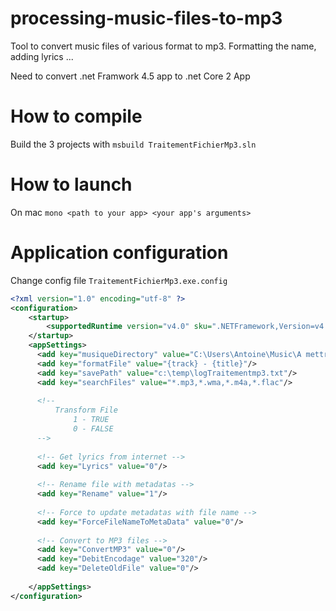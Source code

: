# processing-music-files-to-mp3
Tool to convert music files of various format to mp3. Formatting the name, adding lyrics ...

Need to convert .net Framwork 4.5 app to .net Core 2 App

# How to compile

Build the 3 projects with `msbuild TraitementFichierMp3.sln`

# How to launch

On mac `mono <path to your app> <your app's arguments>`

# Application configuration 

Change config file `TraitementFichierMp3.exe.config`

```xml
<?xml version="1.0" encoding="utf-8" ?>
<configuration>
    <startup> 
        <supportedRuntime version="v4.0" sku=".NETFramework,Version=v4.5" />
    </startup>
    <appSettings>
      <add key="musiqueDirectory" value="C:\Users\Antoine\Music\A mettre sur le NAS"/>
      <add key="formatFile" value="{track} - {title}"/>
      <add key="savePath" value="c:\temp\logTraitementmp3.txt"/>
      <add key="searchFiles" value="*.mp3,*.wma,*.m4a,*.flac"/>
    
      <!-- 
          Transform File 
              1 - TRUE
              0 - FALSE
      -->
      
      <!-- Get lyrics from internet -->
      <add key="Lyrics" value="0"/>  
      
      <!-- Rename file with metadatas -->
      <add key="Rename" value="1"/>
      
      <!-- Force to update metadatas with file name -->
      <add key="ForceFileNameToMetaData" value="0"/>
  
      <!-- Convert to MP3 files -->
      <add key="ConvertMP3" value="0"/>
      <add key="DebitEncodage" value="320"/>
      <add key="DeleteOldFile" value="0"/>
    
    </appSettings>
</configuration>
```